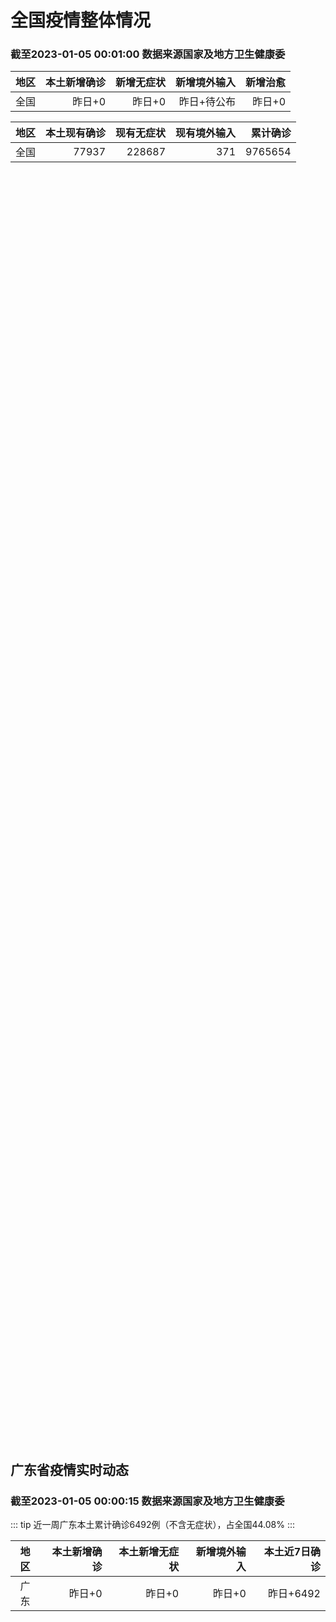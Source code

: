 
# 全国疫情整体情况
### 截至2023-01-05 00:01:00 数据来源国家及地方卫生健康委

|地区|本土新增确诊|新增无症状|新增境外输入|新增治愈|
|:--:|---:|---:|---:|---:|
|全国|昨日+0|昨日+0|昨日+待公布|昨日+0|

|地区|本土现有确诊|现有无症状|现有境外输入|累计确诊|
|:--:|---:|---:|---:|---:|
|全国|77937|228687|371|9765654|

<ChinaMap :dataList="dataList" :title="title"/>

<div id="chinaDayModify" style="width:100%;height:500px;margin-bottom:10px;"></div>
<div id="chinaAddHistoryData" style="width:100%;height:500px;margin-bottom:10px;"></div>
<div id="chinaNowHistoryData" style="width:100%;height:500px;margin-bottom:10px;"></div>
<div id="chinaTotalHistoryData" style="width:100%;height:500px;margin-bottom:10px;"></div>


## 广东省疫情实时动态
### 截至2023-01-05 00:00:15 数据来源国家及地方卫生健康委

::: tip 近一周广东本土累计确诊6492例（不含无症状），占全国44.08%
:::

|地区|本土新增确诊|本土新增无症状|新增境外输入|本土近7日确诊|
|:--:|---:|---:|---:|---:|
|广东|昨日+0|昨日+0|昨日+0|昨日+6492|

<div id="guangdongModify" style="width:100%;height:500px;margin-bottom:10px;"></div>
<div id="guangdongTotalHistory" style="width:100%;height:500px;margin-bottom:10px;"></div>
<div id="guangzhouModifyHistory" style="width:100%;height:500px;margin-bottom:10px;"></div>


<script>
import * as echarts from 'echarts'
export default {
  data(){
    return {
      title: '新增本土确诊',
      dataList: [{name: '台湾', value: 0, addList: []},{name: '香港', value: 0, addList: []},{name: '广东', value: 0, addList: []},{name: '湖北', value: 0, addList: []},{name: '上海', value: 0, addList: []},{name: '吉林', value: 0, addList: []},{name: '四川', value: 0, addList: []},{name: '重庆', value: 0, addList: []},{name: '福建', value: 0, addList: []},{name: '海南', value: 0, addList: []},{name: '河南', value: 0, addList: []},{name: '北京', value: 0, addList: []},{name: '内蒙古', value: 0, addList: []},{name: '云南', value: 0, addList: []},{name: '浙江', value: 0, addList: []},{name: '陕西', value: 0, addList: []},{name: '黑龙江', value: 0, addList: []},{name: '山西', value: 0, addList: []},{name: '山东', value: 0, addList: []},{name: '湖南', value: 0, addList: []},{name: '江苏', value: 0, addList: []},{name: '广西', value: 0, addList: []},{name: '天津', value: 0, addList: []},{name: '辽宁', value: 0, addList: []},{name: '河北', value: 0, addList: []},{name: '澳门', value: 0, addList: []},{name: '新疆', value: 0, addList: []},{name: '江西', value: 0, addList: []},{name: '贵州', value: 0, addList: []},{name: '安徽', value: 0, addList: []},{name: '甘肃', value: 0, addList: []},{name: '西藏', value: 0, addList: []},{name: '青海', value: 0, addList: []},{name: '宁夏', value: 0, addList: []},{name: '南海诸岛', value: 0, addList: []}]
    }
  },
  mounted () {
    const themeObj = {"color":["#2ec7c9","#b6a2de","#5ab1ef","#ffb980","#d87a80","#8d98b3","#e5cf0d","#97b552","#95706d","#dc69aa","#07a2a4","#9a7fd1","#588dd5","#f5994e","#c05050","#59678c","#c9ab00","#7eb00a","#6f5553","#c14089"],"backgroundColor":"rgba(0,0,0,0)","textStyle":{},"title":{"textStyle":{"color":"#008acd"},"subtextStyle":{"color":"#aaaaaa"}},"line":{"itemStyle":{"borderWidth":1},"lineStyle":{"width":2},"symbolSize":3,"symbol":"emptyCircle","smooth":true},"radar":{"itemStyle":{"borderWidth":1},"lineStyle":{"width":2},"symbolSize":3,"symbol":"emptyCircle","smooth":true},"bar":{"itemStyle":{"barBorderWidth":0,"barBorderColor":"#ccc"}},"pie":{"itemStyle":{"borderWidth":0,"borderColor":"#ccc"}},"scatter":{"itemStyle":{"borderWidth":0,"borderColor":"#ccc"}},"boxplot":{"itemStyle":{"borderWidth":0,"borderColor":"#ccc"}},"parallel":{"itemStyle":{"borderWidth":0,"borderColor":"#ccc"}},"sankey":{"itemStyle":{"borderWidth":0,"borderColor":"#ccc"}},"funnel":{"itemStyle":{"borderWidth":0,"borderColor":"#ccc"}},"gauge":{"itemStyle":{"borderWidth":0,"borderColor":"#ccc"}},"candlestick":{"itemStyle":{"color":"#d87a80","color0":"#2ec7c9","borderColor":"#d87a80","borderColor0":"#2ec7c9","borderWidth":1}},"graph":{"itemStyle":{"borderWidth":0,"borderColor":"#ccc"},"lineStyle":{"width":1,"color":"#aaaaaa"},"symbolSize":3,"symbol":"emptyCircle","smooth":true,"color":["#2ec7c9","#b6a2de","#5ab1ef","#ffb980","#d87a80","#8d98b3","#e5cf0d","#97b552","#95706d","#dc69aa","#07a2a4","#9a7fd1","#588dd5","#f5994e","#c05050","#59678c","#c9ab00","#7eb00a","#6f5553","#c14089"],"label":{"color":"#eeeeee"}},"map":{"itemStyle":{"areaColor":"#dddddd","borderColor":"#eeeeee","borderWidth":0.5},"label":{"color":"#d87a80"},"emphasis":{"itemStyle":{"areaColor":"rgba(254,153,78,1)","borderColor":"#444","borderWidth":1},"label":{"color":"rgb(100,0,0)"}}},"geo":{"itemStyle":{"areaColor":"#dddddd","borderColor":"#eeeeee","borderWidth":0.5},"label":{"color":"#d87a80"},"emphasis":{"itemStyle":{"areaColor":"rgba(254,153,78,1)","borderColor":"#444","borderWidth":1},"label":{"color":"rgb(100,0,0)"}}},"categoryAxis":{"axisLine":{"show":true,"lineStyle":{"color":"#008acd"}},"axisTick":{"show":true,"lineStyle":{"color":"#333"}},"axisLabel":{"show":true,"color":"#333"},"splitLine":{"show":false,"lineStyle":{"color":["#eee"]}},"splitArea":{"show":false,"areaStyle":{"color":["rgba(250,250,250,0.3)","rgba(200,200,200,0.3)"]}}},"valueAxis":{"axisLine":{"show":true,"lineStyle":{"color":"#008acd"}},"axisTick":{"show":true,"lineStyle":{"color":"#333"}},"axisLabel":{"show":true,"color":"#333"},"splitLine":{"show":true,"lineStyle":{"color":["#eee"]}},"splitArea":{"show":true,"areaStyle":{"color":["rgba(250,250,250,0.3)","rgba(200,200,200,0.3)"]}}},"logAxis":{"axisLine":{"show":true,"lineStyle":{"color":"#008acd"}},"axisTick":{"show":true,"lineStyle":{"color":"#333"}},"axisLabel":{"show":true,"color":"#333"},"splitLine":{"show":true,"lineStyle":{"color":["#eee"]}},"splitArea":{"show":true,"areaStyle":{"color":["rgba(250,250,250,0.3)","rgba(200,200,200,0.3)"]}}},"timeAxis":{"axisLine":{"show":true,"lineStyle":{"color":"#008acd"}},"axisTick":{"show":true,"lineStyle":{"color":"#333"}},"axisLabel":{"show":true,"color":"#333"},"splitLine":{"show":true,"lineStyle":{"color":["#eee"]}},"splitArea":{"show":false,"areaStyle":{"color":["rgba(250,250,250,0.3)","rgba(200,200,200,0.3)"]}}},"toolbox":{"iconStyle":{"borderColor":"#2ec7c9"},"emphasis":{"iconStyle":{"borderColor":"#18a4a6"}}},"legend":{"textStyle":{"color":"#333333"}},"tooltip":{"axisPointer":{"lineStyle":{"color":"#008acd","width":"1"},"crossStyle":{"color":"#008acd","width":"1"}}},"timeline":{"lineStyle":{"color":"#008acd","width":1},"itemStyle":{"color":"#008acd","borderWidth":1},"controlStyle":{"color":"#008acd","borderColor":"#008acd","borderWidth":0.5},"checkpointStyle":{"color":"#2ec7c9","borderColor":"#2ec7c9"},"label":{"color":"#008acd"},"emphasis":{"itemStyle":{"color":"#a9334c"},"controlStyle":{"color":"#008acd","borderColor":"#008acd","borderWidth":0.5},"label":{"color":"#008acd"}}},"visualMap":{"color":["#5ab1ef","#e0ffff"]},"dataZoom":{"backgroundColor":"rgba(47,69,84,0)","dataBackgroundColor":"#efefff","fillerColor":"rgba(182,162,222,0.2)","handleColor":"#008acd","handleSize":"100%","textStyle":{"color":"#333333"}},"markPoint":{"label":{"color":"#eeeeee"},"emphasis":{"label":{"color":"#eeeeee"}}}}

    echarts.registerTheme('dark', (themeObj))

    this.chartChDay = echarts.init(document.getElementById("chinaDayModify"), "dark")
,this.chartChAdd = echarts.init(document.getElementById("chinaAddHistoryData"), "dark")
,this.chartChNow = echarts.init(document.getElementById("chinaNowHistoryData"), "dark")
,this.chartChTotal = echarts.init(document.getElementById("chinaTotalHistoryData"), "dark")
,this.chartGdMod = echarts.init(document.getElementById("guangdongModify"), "dark")
,this.chartGdTotal = echarts.init(document.getElementById("guangdongTotalHistory"), "dark")
,this.chartGzMod = echarts.init(document.getElementById("guangzhouModifyHistory"), "dark")


    const option_gd_mod = {
      title: {
        text: '广东疫情新增趋势（人）'
      },
      tooltip: {
        trigger: 'axis',
        axisPointer: {
          type: 'cross',
          label: {
            backgroundColor: '#6a7985'
          }
        }
      },
      legend: {
        top: 20,
        data: [{name: '本土新增确诊',icon: 'rect'}, {name: '本土新增无症状',icon: 'rect'},{name: '新增境外输入',icon: 'rect'}]
      },
      grid: {
        left: '3%',
        right: '4%',
        bottom: '3%',
        containLabel: true
      },
      toolbox: {
        feature: {
          saveAsImage: {}
        }
      },
      xAxis: {
        type: 'category',
        boundaryGap: false,
        data: ["12.29","12.30","12.31","01.01","01.02","01.03",]
      },
      yAxis: {
        type: 'value'
      },
      series: [
        {
          name: '本土新增确诊',
          type: 'line',
          areaStyle: {},
          emphasis: {
            focus: 'series'
          },
          data: [2400,2766,1784,1555,1829,2917,]
        },
        {
          name: '本土新增无症状',
          type: 'line',
          areaStyle: {},
          emphasis: {
            focus: 'series'
          },
          data: [0,0,0,0,0,0,]
        },
        {
          name: '新增境外输入',
          type: 'line',
          areaStyle: {},
          emphasis: {
            focus: 'series'
          },
          data: [18,9,31,17,18,2,]
        }
      ]
    };

    const option_gd_total = {
      title: {
        text: '广东疫情概览（人）'
      },
      tooltip: {
        trigger: 'axis',
        axisPointer: {
          type: 'cross',
          label: {
            backgroundColor: '#6a7985'
          }
        }
      },
      legend: {
        top: 20,
        data: [{name: '累计确诊',icon: 'rect'},{name: '累计治愈',icon: 'rect'}]
      },
      grid: {
        left: '3%',
        right: '4%',
        bottom: '3%',
        containLabel: true
      },
      toolbox: {
        feature: {
          saveAsImage: {}
        }
      },
      xAxis: {
        type: 'category',
        boundaryGap: false,
        data: ["12.29","12.30","12.31","01.01","01.02","01.03","01.04","01.05","01.06","01.07","01.08","01.09","01.10","01.11","01.12","01.13","01.14","01.15","01.16","01.17","01.18","01.19","01.20","01.21","01.22","01.23","01.24","01.25","01.26","01.27","01.28","01.29","01.30","01.31","02.01","02.02","02.03","02.04","02.05","02.06","02.07","02.08","02.09","02.10","02.11","02.12","02.13","02.14","02.15","02.16","02.17","02.18","02.19","02.20","02.21","02.22","02.23","02.24","02.25",]
      },
      yAxis: {
        type: 'value'
      },
      series: [
        {
          name: '累计确诊',
          type: 'line',
          areaStyle: {},
          emphasis: {
            focus: 'series'
          },
          data: [79053,79053,80868,82440,84287,84287,84287,84287,84287,84287,84287,84287,84287,84287,84287,84287,84287,84287,84287,84287,84287,84287,84287,84287,84287,84287,84287,84287,84287,84287,84287,84287,84287,84287,84287,84287,84287,84287,84287,84287,84287,84287,84287,84287,84287,84287,84287,84287,84287,84287,84287,84287,84287,84287,84287,84287,84287,84287,84287,]
        },
        {
          name: '累计治愈',
          type: 'line',
          areaStyle: {},
          emphasis: {
            focus: 'series'
          },
          data: [51366,51366,51366,51366,51366,51366,51366,51366,51366,51366,51366,51366,51366,51366,51366,51366,51366,51366,51366,51366,51366,51366,51366,51366,51366,51366,51366,51366,51366,51366,51366,51366,51366,51366,51366,51366,51366,51366,51366,51366,51366,51366,51366,51366,51366,51366,51366,51366,51366,51366,51366,51366,51366,51366,51366,51366,51366,51366,51366,]
        }
      ]
    };

    const option_gz_mod = {
      title: {
        text: '广州疫情新增趋势（人）'
      },
      tooltip: {
        trigger: 'axis',
        axisPointer: {
          type: 'cross',
          label: {
            backgroundColor: '#6a7985'
          }
        }
      },
      legend: {
        top: 20,
        data: [{name: '本土新增确诊',icon: 'rect'},{name: '本土新增无症状',icon: 'rect'}]
      },
      grid: {
        left: '3%',
        right: '4%',
        bottom: '3%',
        containLabel: true
      },
      toolbox: {
        feature: {
          saveAsImage: {}
        }
      },
      xAxis: {
        type: 'category',
        boundaryGap: false,
        data: ["0103",]
      },
      yAxis: {
        type: 'value'
      },
      series: [
        {
          name: '本土新增确诊',
          type: 'line',
          areaStyle: {},
          emphasis: {
            focus: 'series'
          },
          data: [0,]
        },
        {
          name: '本土新增无症状',
          type: 'line',
          areaStyle: {},
          emphasis: {
            focus: 'series'
          },
          data: [0,]
        }
      ]
    };

    const option_ch_day  = {
      series: [
        {
          type: 'treemap',
          data: [
            {
              name: '本土新增确诊昨日+0',
              value: 1,
            },
            {
              name: '新增无症状昨日+0',
              value: 1,
            },
            {
              name: '新增境外输入昨日+待公布',
              value: 1,
            },
            {
              name: '新增治愈昨日+0',
              value: 1,
            },
          ]
        }
      ]
    };

    const option_ch_add = {
      title: {
        text: '新增疫情整体走势'
      },
      tooltip: {
        trigger: 'axis',
        axisPointer: {
          type: 'cross',
          label: {
            backgroundColor: '#6a7985'
          }
        }
      },
      legend: {
        top: 20,
        data: [{name: '本土确诊',icon: 'rect'}, {name: '无症状感染',icon: 'rect'},{name: '新增境外输入',icon: 'rect'}]
      },
      grid: {
        left: '3%',
        right: '4%',
        bottom: '3%',
        containLabel: true
      },
      toolbox: {
        feature: {
          saveAsImage: {}
        }
      },
      xAxis: {
        type: 'category',
        boundaryGap: false,
        data: ["12.26","12.27","12.28","12.29","12.30","12.31","01.01","01.02","01.03",]
      },
      yAxis: {
        type: 'value'
      },
      series: [
        {
          name: '本土确诊',
          type: 'line',
          areaStyle: {},
          emphasis: {
            focus: 'series'
          },
          data: [4388,5136,5080,5491,7179,5102,4499,4804,7685,]
        },
        {
          name: '无症状感染',
          type: 'line',
          areaStyle: {},
          emphasis: {
            focus: 'series'
          },
          data: [0,0,0,0,0,0,0,0,0,]
        },
        {
          name: '新增境外输入',
          type: 'line',
          areaStyle: {},
          emphasis: {
            focus: 'series'
          },
          data: [48,95,22,24,25,36,24,29,4,]
        }
      ]
    };

    const option_ch_now = {
      title: {
        text: '现有疫情整体走势'
      },
      tooltip: {
        trigger: 'axis',
        axisPointer: {
          type: 'cross',
          label: {
            backgroundColor: '#6a7985'
          }
        }
      },
      legend: {
        top: 20,
        data: [{name: '本土确诊',icon: 'rect'}, {name: '无症状感染',icon: 'rect'},{name: '新增境外输入',icon: 'rect'}]
      },
      grid: {
        left: '3%',
        right: '4%',
        bottom: '3%',
        containLabel: true
      },
      toolbox: {
        feature: {
          saveAsImage: {}
        }
      },
      xAxis: {
        type: 'category',
        boundaryGap: false,
        data: ["12.26","12.27","12.28","12.29","12.30","12.31","01.01","01.02","01.03","01.04","01.05","01.06","01.07","01.08","01.09","01.10","01.11","01.12","01.13","01.14","01.15","01.16","01.17","01.18","01.19","01.20","01.21","01.22","01.23","01.24","01.25","01.26","01.27","01.28","01.29","01.30","01.31","02.01","02.02","02.03","02.04","02.05","02.06","02.07","02.08","02.09","02.10","02.11","02.12","02.13","02.14","02.15","02.16","02.17","02.18","02.19","02.20","02.21","02.22","02.23","02.24","02.25",]
      },
      yAxis: {
        type: 'value'
      },
      series: [
        {
          name: '本土确诊',
          type: 'line',
          areaStyle: {},
          emphasis: {
            focus: 'series'
          },
          data: [48154,51406,54566,57769,61980,65890,69817,73790,77937,77937,77937,77937,77937,77937,77937,77937,77937,77937,77937,77937,77937,77937,77937,77937,77937,77937,77937,77937,77937,77937,77937,77937,77937,77937,77937,77937,77937,77937,77937,77937,77937,77937,77937,77937,77937,77937,77937,77937,77937,77937,77937,77937,77937,77937,77937,77937,77937,77937,77937,77937,77937,77937,]
        },
        {
          name: '无症状感染',
          type: 'line',
          areaStyle: {},
          emphasis: {
            focus: 'series'
          },
          data: [396,445,435,421,406,408,404,398,371,371,371,371,371,371,371,371,371,371,371,371,371,371,371,371,371,371,371,371,371,371,371,371,371,371,371,371,371,371,371,371,371,371,371,371,371,371,371,371,371,371,371,371,371,371,371,371,371,371,371,371,371,371,]
        },
        {
          name: '新增境外输入',
          type: 'line',
          areaStyle: {},
          emphasis: {
            focus: 'series'
          },
          data: [228687,228687,228687,228687,228687,228687,228687,228687,228687,228687,228687,228687,228687,228687,228687,228687,228687,228687,228687,228687,228687,228687,228687,228687,228687,228687,228687,228687,228687,228687,228687,228687,228687,228687,228687,228687,228687,228687,228687,228687,228687,228687,228687,228687,228687,228687,228687,228687,228687,228687,228687,228687,228687,228687,228687,228687,228687,228687,228687,228687,228687,228687,]
        }
      ]
    };

    const option_ch_total = {
      title: {
        text: '累计疫情整体走势'
      },
      tooltip: {
        trigger: 'axis',
        axisPointer: {
          type: 'cross',
          label: {
            backgroundColor: '#6a7985'
          }
        }
      },
      legend: {
        top: 20,
        data: [{name: '确诊(含港澳台)', con: 'rect'}, {name: '死亡(含港澳台)',icon: 'rect'}]
      },
      grid: {
        left: '3%',
        right: '4%',
        bottom: '3%',
        containLabel: true
      },
      toolbox: {
        feature: {
          saveAsImage: {}
        }
      },
      xAxis: {
        type: 'category',
        boundaryGap: false,
        data: ["12.26","12.27","12.28","12.29","12.30","12.31","01.01","01.02","01.03","01.04","01.05","01.06","01.07","01.08","01.09","01.10","01.11","01.12","01.13","01.14","01.15","01.16","01.17","01.18","01.19","01.20","01.21","01.22","01.23","01.24","01.25","01.26","01.27","01.28","01.29","01.30","01.31","02.01","02.02","02.03","02.04","02.05","02.06","02.07","02.08","02.09","02.10","02.11","02.12","02.13","02.14","02.15","02.16","02.17","02.18","02.19","02.20","02.21","02.22","02.23","02.24","02.25",]
      },
      yAxis: {
        type: 'value'
      },
      series: [
        {
          name: '确诊(含港澳台)',
          type: 'line',
          areaStyle: {},
          emphasis: {
            focus: 'series'
          },
          data: [9558276,9558276,9558276,9558276,9765654,9765654,9765654,9765654,9765654,9765654,9765654,9765654,9765654,9765654,9765654,9765654,9765654,9765654,9765654,9765654,9765654,9765654,9765654,9765654,9765654,9765654,9765654,9765654,9765654,9765654,9765654,9765654,9765654,9765654,9765654,9765654,9765654,9765654,9765654,9765654,9765654,9765654,9765654,9765654,9765654,9765654,9765654,9765654,9765654,9765654,9765654,9765654,9765654,9765654,9765654,9765654,9765654,9765654,9765654,9765654,9765654,9765654,]
        },
        {
          name: '死亡(含港澳台)',
          type: 'line',
          areaStyle: {},
          emphasis: {
            focus: 'series'
          },
          data: [28939,28939,28939,28939,28939,28939,28939,28939,28939,28939,28939,28939,28939,28939,28939,28939,28939,28939,28939,28939,28939,28939,28939,28939,28939,28939,28939,28939,28939,28939,28939,28939,28939,28939,28939,28939,28939,28939,28939,28939,28939,28939,28939,28939,28939,28939,28939,28939,28939,28939,28939,28939,28939,28939,28939,28939,28939,28939,28939,28939,28939,28939,]
        }
      ]
    };

    this.chartGdMod.setOption(option_gd_mod);
    this.chartGdTotal.setOption(option_gd_total);
    this.chartGzMod.setOption(option_gz_mod);
    this.chartChDay.setOption(option_ch_day);
    this.chartChAdd.setOption(option_ch_add);
    this.chartChNow.setOption(option_ch_now);
    this.chartChTotal.setOption(option_ch_total);

    window.onresize = () => {
      this.chartGdMod.resize()
      this.chartGdTotal.resize()
      this.chartGzMod.resize()
      this.chartChDay.resize()
      this.chartChAdd.resize()
      this.chartChNow.resize()
      this.chartChTotal.resize()
    }
  }
}
</script>

## 广东省各地区疫情情况

::: danger 0个中高风险地区
:::

|地区|本土新增确诊|本土新增无症状|本土近7日确诊|中高风险地区|
|:--:|---:|---:|---:|---:|
|广州|0|0|+3023|0|
|汕头|0|0|+514|0|
|深圳|0|0|+480|0|
|云浮|0|0|+320|0|
|惠州|0|0|+302|0|
|佛山|0|0|+258|0|
|潮州|0|0|+253|0|
|中山|0|0|+210|0|
|珠海|0|0|+207|0|
|阳江|0|0|+195|0|
|湛江|0|0|+139|0|
|茂名|0|0|+120|0|
|江门|0|0|+111|0|
|肇庆|0|0|+69|0|
|梅州|0|0|+62|0|
|韶关|0|0|+61|0|
|汕尾|0|0|+55|0|
|清远|0|0|+43|0|
|东莞|0|0|+35|0|
|河源|0|0|+19|0|
|揭阳|0|0|+16|0|
|未公布来源|0|0|0|0|


## 广东疫情热点动态

  
### 02-25 12:28
::: tip “新冠阳康后健康管理”义诊周六举行
为了提高佛山群众的健康意识，了解居民的健康状况，宣传阳康后健康保健知识，2月25日，佛山复星禅诚医院（以下简称“禅医”）党委及禅城区城南社区卫生服务中心携手石湾镇街道及属地社区党组织开展主题为“新冠阳...

羊城派

[阅读全文](https://view.inews.qq.com/a/20230224A068FW00?uid=101705948131&chlid=_qqnews_custom_search_pictext#)
:::

### 02-25 11:38
::: tip 广东2023版医保药品目录公布，新增阿兹夫定片等111个药品
近日，广东省医疗保障局、省人力资源和社会保障厅发布了《广东省基本医疗保险、工伤保险和生育保险药品目录（2023年版）》（下称《药品目录》）。《药品目录》与去年相比新增111个西药和中成药，其中包括2个...

广州日报

[阅读全文](https://view.inews.qq.com/a/20230225A02IO900?uid=100162862382&shareto=wx&devid=6B867A79-89E7-4FEF-A3B8-FCBF7F356E49&qimei=5e1231f5-e69a-46f0-b45d-19c7cb333211&qs_signature=AAwgmLT4zZ24yMD8TGPm%2F6Il8G2XZbu9s7jYq59bl7QbrlPIa%2B%2BIB0AohkenjMcF6q5WOd3QFEVcHCcO9IQve0GP%2F%2BoyJy31oID2OVLnI3sw8X9wrw%2FWzzYolLQ%2BDe%3D%3D&appver=15.5_qqnews_7.0.70#)
:::

### 02-24 16:33
::: tip 蔡卫平：应对下一波疫情，特定新冠药物宜前置到社区早期使用
在我国实施新冠疫情全面精准防控新十条后，全国范围内都经历了一个波次的普通人群大面积感染情况。当时疫情遗留的重症病患情况如何？为了应对潜在发生的下一波次感染，又需要做好哪些相应的准备？目前业已上市的五款...

南方都市报

[阅读全文](https://h5.baike.qq.com/mobile/landing.html?docid=20230224A05ZKZ00&isNews=1&adtag=wxjk.yqssc.yqdt)
:::

### 02-20 21:45
::: tip XBB.1.5会引发新一轮新冠感染高峰吗？专家给出这些数据
国内第一波大规模新冠感染步入尾声仅一个多月，随着XBB.1.5本土病例被首次检出，特大城市重点场所再现聚集性疫情，新一轮疫情是否将尾随而至成为社会关切。    2月20日，杭州西湖区教育局发布“关于网...

第一财经

[阅读全文](https://h5.baike.qq.com/mobile/landing.html?docid=20230220A0938000&isNews=1&adtag=wxjk.yqssc.yqdt)
:::

### 02-18 08:50
::: tip 适当降低难度！2023年深圳中考体育考试方案公布
今年体育中考不采取“1个必考科目加1个选考科目”的方式将原有的必考项目和选考项目全部纳入考试项目库采取“选考两项”的方式由学生在考试项目库中自行选择任意两个不同的项目参加考试...

深圳特区报

[阅读全文](https://view.inews.qq.com/a/20230217A05ME300?shareto=wx&devid=6B867A79-89E7-4FEF-A3B8-FCBF7F356E49&qimei=5e1231f5-e69a-46f0-b45d-19c7cb333211&uid=100162862382&qs_signature=AAwhSk5ZSRIhSWD3DeTa01SH4FCHmqQ0Gsil1H4uJsf8fzZBmHOMysVvjNnssSKLmOecWcsHzPUIL%2FEhvGUye%2Fw5vzxSjECZo5oU9lc%2BPvDzh0U5lEoRPJKKElDWOA%3D%3D&appver=15.5_qqnews_7.0.60#)
:::

### 02-16 16:44
::: tip 中国发布丨国内航班量有望恢复并超过疫情前水平 已恢复与58国间客运定期航班
 中国网2月16日讯（记者 彭瑶）民航局16日举行新闻发布会，民航局运输司副司长商可佳表示，1月8日“乙类乙管”政策实施后，民航适逢春运生产旺季，市场迅速恢复，运行安全平稳。新航季，在国内客运市场方面...

中国网

[阅读全文](https://h5.baike.qq.com/mobile/landing.html?docid=20230216A05U8C00&isNews=1&adtag=wxjk.yqssc.yqdt)
:::

### 02-16 09:40
::: tip 网传“广州方舱医院拆除中”？辟谣来了！
2月15日，中铁隧道局集团建设有限公司在官方微信发布关于网传“广州方舱医院拆除中”不实视频有关情况的说明。详情如下：
近日，互联网出现的“广州方舱医院拆除中”相关视频，实际是我司近期组织拆除用于隔离工...

成都商报红星新闻

[阅读全文](https://view.inews.qq.com/a/20230215A0A35200?uid=100188415180&chlid=_qqnews_custom_search_pictext#)
:::

### 02-15 09:09
::: tip 粤康码2月16日11时起停止多项服务
据@南方日报，粤康码发布服务公告：按照国家新冠病毒感染防控政策措施优化调整要求，抗原自测、老幼助查、健康申报、电子证照、防疫工作台服务将于2023年2月16日11时起停止服务。 ​​
...

北京日报客户端

[阅读全文](https://view.inews.qq.com/a/20230214A03YXM00?shareto=wx&devid=6B867A79-89E7-4FEF-A3B8-FCBF7F356E49&qimei=5e1231f5-e69a-46f0-b45d-19c7cb333211&uid=100162862382&qs_signature=AAw3lLY6za2VmxSuKEsudrNArd2CyOM0dO6xDavABPJe2eHlmadRyLh0Y2ylhjCL6LR%2BUi8aoueSBACoWYCp7U7NYsHgxOVm9FNIm99o%2BZ5avG3ZN7rRyclGpAkOiq%3D%3D&appver=15.5_qqnews_7.0.60#)
:::

### 02-14 09:18
::: tip 广东疾控发布提醒，2月一定要特别提防七种病
近日，广东省中小学已陆续开学，开学季，各种传染病频发，广东疾控发布提醒，2月一定要特别提防七种病，其中就包括导致学生们上吐下泻的诺如病毒...

大湾区之声

[阅读全文]()
:::

### 02-13 09:27
::: tip 新冠病毒抗体检测要不要做？一文读懂→
人体接触新冠病毒后，免疫系统会产生一种抵抗病毒的免疫球蛋白进入血液，这种免疫球蛋白就是抗体。...

广州卫健委

[阅读全文](https://mp.weixin.qq.com/s?__biz=MzU2NTA0NTI0Ng==&mid=2247641545&idx=1&sn=5759c3710c5ab5816fd2f0335f42c07a&chksm=fc4d5b58cb3ad24e844b5276320da1542924526b8c4e5bd745e481f8021be7f666c64fbc4795&mpshare=1&scene=1&srcid=0212Ww6FopVzC2RkeXqTEyxs&sharer_sharetime=1676251551498&sharer_shareid=d35647f873619e01ec6c2f6ddaa3a96d&version=4.1.0.6015&platform=win#rd)
:::


## 广州疫情热点动态

  
### 02-25 12:28
::: tip “新冠阳康后健康管理”义诊周六举行
为了提高佛山群众的健康意识，了解居民的健康状况，宣传阳康后健康保健知识，2月25日，佛山复星禅诚医院（以下简称“禅医”）党委及禅城区城南社区卫生服务中心携手石湾镇街道及属地社区党组织开展主题为“新冠阳...

羊城派

[阅读全文](https://view.inews.qq.com/a/20230224A068FW00?uid=101705948131&chlid=_qqnews_custom_search_pictext#)
:::

### 02-25 11:38
::: tip 广东2023版医保药品目录公布，新增阿兹夫定片等111个药品
近日，广东省医疗保障局、省人力资源和社会保障厅发布了《广东省基本医疗保险、工伤保险和生育保险药品目录（2023年版）》（下称《药品目录》）。《药品目录》与去年相比新增111个西药和中成药，其中包括2个...

广州日报

[阅读全文](https://view.inews.qq.com/a/20230225A02IO900?uid=100162862382&shareto=wx&devid=6B867A79-89E7-4FEF-A3B8-FCBF7F356E49&qimei=5e1231f5-e69a-46f0-b45d-19c7cb333211&qs_signature=AAwgmLT4zZ24yMD8TGPm%2F6Il8G2XZbu9s7jYq59bl7QbrlPIa%2B%2BIB0AohkenjMcF6q5WOd3QFEVcHCcO9IQve0GP%2F%2BoyJy31oID2OVLnI3sw8X9wrw%2FWzzYolLQ%2BDe%3D%3D&appver=15.5_qqnews_7.0.70#)
:::

### 02-24 16:33
::: tip 蔡卫平：应对下一波疫情，特定新冠药物宜前置到社区早期使用
在我国实施新冠疫情全面精准防控新十条后，全国范围内都经历了一个波次的普通人群大面积感染情况。当时疫情遗留的重症病患情况如何？为了应对潜在发生的下一波次感染，又需要做好哪些相应的准备？目前业已上市的五款...

南方都市报

[阅读全文](https://h5.baike.qq.com/mobile/landing.html?docid=20230224A05ZKZ00&isNews=1&adtag=wxjk.yqssc.yqdt)
:::

### 02-20 21:45
::: tip XBB.1.5会引发新一轮新冠感染高峰吗？专家给出这些数据
国内第一波大规模新冠感染步入尾声仅一个多月，随着XBB.1.5本土病例被首次检出，特大城市重点场所再现聚集性疫情，新一轮疫情是否将尾随而至成为社会关切。    2月20日，杭州西湖区教育局发布“关于网...

第一财经

[阅读全文](https://h5.baike.qq.com/mobile/landing.html?docid=20230220A0938000&isNews=1&adtag=wxjk.yqssc.yqdt)
:::

### 02-18 08:50
::: tip 适当降低难度！2023年深圳中考体育考试方案公布
今年体育中考不采取“1个必考科目加1个选考科目”的方式将原有的必考项目和选考项目全部纳入考试项目库采取“选考两项”的方式由学生在考试项目库中自行选择任意两个不同的项目参加考试...

深圳特区报

[阅读全文](https://view.inews.qq.com/a/20230217A05ME300?shareto=wx&devid=6B867A79-89E7-4FEF-A3B8-FCBF7F356E49&qimei=5e1231f5-e69a-46f0-b45d-19c7cb333211&uid=100162862382&qs_signature=AAwhSk5ZSRIhSWD3DeTa01SH4FCHmqQ0Gsil1H4uJsf8fzZBmHOMysVvjNnssSKLmOecWcsHzPUIL%2FEhvGUye%2Fw5vzxSjECZo5oU9lc%2BPvDzh0U5lEoRPJKKElDWOA%3D%3D&appver=15.5_qqnews_7.0.60#)
:::

### 02-16 16:44
::: tip 中国发布丨国内航班量有望恢复并超过疫情前水平 已恢复与58国间客运定期航班
 中国网2月16日讯（记者 彭瑶）民航局16日举行新闻发布会，民航局运输司副司长商可佳表示，1月8日“乙类乙管”政策实施后，民航适逢春运生产旺季，市场迅速恢复，运行安全平稳。新航季，在国内客运市场方面...

中国网

[阅读全文](https://h5.baike.qq.com/mobile/landing.html?docid=20230216A05U8C00&isNews=1&adtag=wxjk.yqssc.yqdt)
:::

### 02-16 09:40
::: tip 网传“广州方舱医院拆除中”？辟谣来了！
2月15日，中铁隧道局集团建设有限公司在官方微信发布关于网传“广州方舱医院拆除中”不实视频有关情况的说明。详情如下：
近日，互联网出现的“广州方舱医院拆除中”相关视频，实际是我司近期组织拆除用于隔离工...

成都商报红星新闻

[阅读全文](https://view.inews.qq.com/a/20230215A0A35200?uid=100188415180&chlid=_qqnews_custom_search_pictext#)
:::

### 02-15 09:09
::: tip 粤康码2月16日11时起停止多项服务
据@南方日报，粤康码发布服务公告：按照国家新冠病毒感染防控政策措施优化调整要求，抗原自测、老幼助查、健康申报、电子证照、防疫工作台服务将于2023年2月16日11时起停止服务。 ​​
...

北京日报客户端

[阅读全文](https://view.inews.qq.com/a/20230214A03YXM00?shareto=wx&devid=6B867A79-89E7-4FEF-A3B8-FCBF7F356E49&qimei=5e1231f5-e69a-46f0-b45d-19c7cb333211&uid=100162862382&qs_signature=AAw3lLY6za2VmxSuKEsudrNArd2CyOM0dO6xDavABPJe2eHlmadRyLh0Y2ylhjCL6LR%2BUi8aoueSBACoWYCp7U7NYsHgxOVm9FNIm99o%2BZ5avG3ZN7rRyclGpAkOiq%3D%3D&appver=15.5_qqnews_7.0.60#)
:::

### 02-14 09:18
::: tip 广东疾控发布提醒，2月一定要特别提防七种病
近日，广东省中小学已陆续开学，开学季，各种传染病频发，广东疾控发布提醒，2月一定要特别提防七种病，其中就包括导致学生们上吐下泻的诺如病毒...

大湾区之声

[阅读全文]()
:::

### 02-13 09:27
::: tip 新冠病毒抗体检测要不要做？一文读懂→
人体接触新冠病毒后，免疫系统会产生一种抵抗病毒的免疫球蛋白进入血液，这种免疫球蛋白就是抗体。...

广州卫健委

[阅读全文](https://mp.weixin.qq.com/s?__biz=MzU2NTA0NTI0Ng==&mid=2247641545&idx=1&sn=5759c3710c5ab5816fd2f0335f42c07a&chksm=fc4d5b58cb3ad24e844b5276320da1542924526b8c4e5bd745e481f8021be7f666c64fbc4795&mpshare=1&scene=1&srcid=0212Ww6FopVzC2RkeXqTEyxs&sharer_sharetime=1676251551498&sharer_shareid=d35647f873619e01ec6c2f6ddaa3a96d&version=4.1.0.6015&platform=win#rd)
:::

